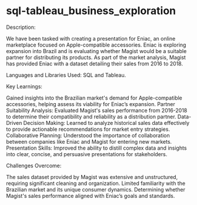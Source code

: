 # sql-tableau_business_exploration

Description:

We have been tasked with creating a presentation for Eniac, an online marketplace focused on Apple-compatible accessories. Eniac is exploring expansion into Brazil and is evaluating whether Magist would be a suitable partner for distributing its products. As part of the market analysis, Magist has provided Eniac with a dataset detailing their sales from 2016 to 2018.

Languages and Libraries Used: SQL and Tableau.

Key Learnings:

Gained insights into the Brazilian market's demand for Apple-compatible accessories, helping assess its viability for Eniac’s expansion.
Partner Suitability Analysis:
Evaluated Magist's sales performance from 2016-2018 to determine their compatibility and reliability as a distribution partner.
Data-Driven Decision Making:
Learned to analyze historical sales data effectively to provide actionable recommendations for market entry strategies.
Collaborative Planning:
Understood the importance of collaboration between companies like Eniac and Magist for entering new markets.
Presentation Skills:
Improved the ability to distill complex data and insights into clear, concise, and persuasive presentations for stakeholders.

Challenges Overcome:

The sales dataset provided by Magist was extensive and unstructured, requiring significant cleaning and organization.
Limited familiarity with the Brazilian market and its unique consumer dynamics.
Determining whether Magist's sales performance aligned with Eniac’s goals and standards.
